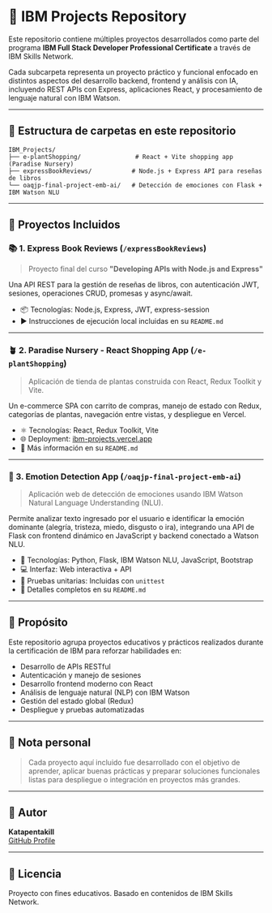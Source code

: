 # 💼 IBM Projects Repository

Este repositorio contiene múltiples proyectos desarrollados como parte del programa **IBM Full Stack Developer Professional Certificate** a través de IBM Skills Network.

Cada subcarpeta representa un proyecto práctico y funcional enfocado en distintos aspectos del desarrollo backend, frontend y análisis con IA, incluyendo REST APIs con Express, aplicaciones React, y procesamiento de lenguaje natural con IBM Watson.

---

## 📁 Estructura de carpetas en este repositorio

```
IBM_Projects/
├── e-plantShopping/               # React + Vite shopping app (Paradise Nursery)
├── expressBookReviews/           # Node.js + Express API para reseñas de libros
└── oaqjp-final-project-emb-ai/   # Detección de emociones con Flask + IBM Watson NLU
```

---

## 📁 Proyectos Incluidos

### 📚 1. Express Book Reviews (`/expressBookReviews`)

> Proyecto final del curso **"Developing APIs with Node.js and Express"**

Una API REST para la gestión de reseñas de libros, con autenticación JWT, sesiones, operaciones CRUD, promesas y async/await.

- 📦 Tecnologías: Node.js, Express, JWT, express-session
- ▶️ Instrucciones de ejecución local incluidas en su `README.md`

---

### 🪴 2. Paradise Nursery - React Shopping App (`/e-plantShopping`)

> Aplicación de tienda de plantas construida con React, Redux Toolkit y Vite.

Un e-commerce SPA con carrito de compras, manejo de estado con Redux, categorías de plantas, navegación entre vistas, y despliegue en Vercel.

- ⚛️ Tecnologías: React, Redux Toolkit, Vite
- 🌐 Deployment: [ibm-projects.vercel.app](https://ibm-projects.vercel.app)
- 🧾 Más información en su `README.md`

---

### 🧠 3. Emotion Detection App (`/oaqjp-final-project-emb-ai`)

> Aplicación web de detección de emociones usando IBM Watson Natural Language Understanding (NLU).

Permite analizar texto ingresado por el usuario e identificar la emoción dominante (alegría, tristeza, miedo, disgusto o ira), integrando una API de Flask con frontend dinámico en JavaScript y backend conectado a Watson NLU.

- 🤖 Tecnologías: Python, Flask, IBM Watson NLU, JavaScript, Bootstrap
- 💻 Interfaz: Web interactiva + API
- 🧪 Pruebas unitarias: Incluidas con `unittest`
- 📄 Detalles completos en su `README.md`

---

## 📌 Propósito

Este repositorio agrupa proyectos educativos y prácticos realizados durante la certificación de IBM para reforzar habilidades en:

- Desarrollo de APIs RESTful
- Autenticación y manejo de sesiones
- Desarrollo frontend moderno con React
- Análisis de lenguaje natural (NLP) con IBM Watson
- Gestión del estado global (Redux)
- Despliegue y pruebas automatizadas

---

## 🧠 Nota personal

> Cada proyecto aquí incluido fue desarrollado con el objetivo de aprender, aplicar buenas prácticas y preparar soluciones funcionales listas para despliegue o integración en proyectos más grandes.

---

## 👤 Autor

**Katapentakill**  
[GitHub Profile](https://github.com/Katapentakill)

---

## 📜 Licencia

Proyecto con fines educativos. Basado en contenidos de IBM Skills Network.
